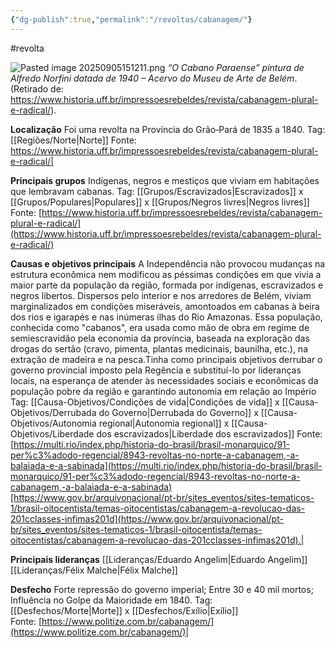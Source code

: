 ```yaml
---
{"dg-publish":true,"permalink":"/revoltas/cabanagem/"}
---
```


#revolta 

![Pasted image 20250905151211.png](/img/user/Pasted%20image%2020250905151211.png)
*“O Cabano Paraense” pintura de Alfredo Norfini datada de 1940 – Acervo do Museu de Arte de Belém*. (Retirado de: https://www.historia.uff.br/impressoesrebeldes/revista/cabanagem-plural-e-radical/).

**Localização**
Foi uma revolta na Província do Grão‑Pará de 1835 a 1840.
Tag: [[Regiões/Norte\|Norte]]
Fonte: https://www.historia.uff.br/impressoesrebeldes/revista/cabanagem-plural-e-radical/|

**Principais grupos**
Indígenas, negros e mestiços que viviam em habitações que lembravam cabanas.
Tag: [[Grupos/Escravizados\|Escravizados]] x [[Grupos/Populares\|Populares]] x [[Grupos/Negros livres\|Negros livres]]<br>Fonte: [https://www.historia.uff.br/impressoesrebeldes/revista/cabanagem-plural-e-radical/](https://www.historia.uff.br/impressoesrebeldes/revista/cabanagem-plural-e-radical/)

**Causas e objetivos principais** 
A Independência não provocou mudanças na estrutura econômica nem modificou as péssimas condições em que vivia a maior parte da população da região, formada por indígenas, escravizados e negros libertos. Dispersos pelo interior e nos arredores de Belém, viviam marginalizados em condições miseráveis, amontoados em cabanas à beira dos rios e igarapés e nas inúmeras ilhas do Rio Amazonas. Essa população, conhecida como "cabanos", era usada como mão de obra em regime de semiescravidão pela economia da província, baseada na exploração das drogas do sertão (cravo, pimenta, plantas medicinais, baunilha, etc.), na extração de madeira e na pesca.Tinha como principais objetivos derrubar o governo provincial imposto pela Regência e substituí-lo por lideranças locais, na esperança de atender às necessidades sociais e econômicas da população pobre da região e garantindo autonomia em relação ao Império
Tag: [[Causa-Objetivos/Condições de vida\|Condições de vida]] x [[Causa-Objetivos/Derrubada do Governo\|Derrubada do Governo]] x [[Causa-Objetivos/Autonomia regional\|Autonomia regional]] x [[Causa-Objetivos/Liberdade dos escravizados\|Liberdade dos escravizados]]
Fonte: [https://multi.rio/index.php/historia-do-brasil/brasil-monarquico/91-per%c3%adodo-regencial/8943-revoltas-no-norte-a-cabanagem,-a-balaiada-e-a-sabinada](https://multi.rio/index.php/historia-do-brasil/brasil-monarquico/91-per%c3%adodo-regencial/8943-revoltas-no-norte-a-cabanagem,-a-balaiada-e-a-sabinada)[https://www.gov.br/arquivonacional/pt-br/sites_eventos/sites-tematicos-1/brasil-oitocentista/temas-oitocentistas/cabanagem-a-revolucao-das-201cclasses-infimas201d](https://www.gov.br/arquivonacional/pt-br/sites_eventos/sites-tematicos-1/brasil-oitocentista/temas-oitocentistas/cabanagem-a-revolucao-das-201cclasses-infimas201d).|

**Principais lideranças**
[[Lideranças/Eduardo Angelim\|Eduardo Angelim]]
[[Lideranças/Félix Malche\|Félix Malche]]

**Desfecho**
Forte repressão do governo imperial; Entre 30 e 40 mil mortos; Influência no Golpe da Maioridade em 1840.
Tag: [[Desfechos/Morte\|Morte]] x [[Desfechos/Exílio\|Exílio]]<br>Fonte: [https://www.politize.com.br/cabanagem/](https://www.politize.com.br/cabanagem/)|
